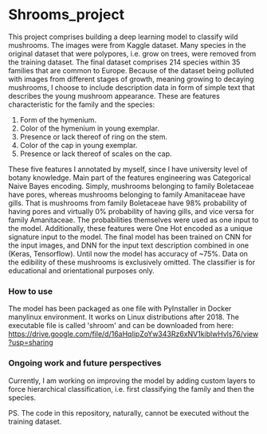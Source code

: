 # Shrooms_project

This project comprises building a deep learning model to classify wild mushrooms.
The images were from Kaggle dataset. Many species in the original dataset that were polypores, i.e. grow on trees, were removed from the training dataset.
The final dataset comprises 214 species within 35 families that are common to Europe. Because of the dataset being polluted with images
from different stages of growth, meaning growing to decaying mushrooms,
I choose to include description data in form of simple text that describes the young mushroom appearance.
These are features characteristic for the family and the species:

1. Form of the hymenium.
2. Color of the hymenium in young exemplar.
3. Presence or lack thereof of ring on the stem.
4. Color of the cap in young exemplar.
5. Presence or lack thereof of scales on the cap.

These five features I annotated by myself, since I have university level of botany knowledge.
Main part of the features engineering was Categorical Naive Bayes encoding. Simply, mushrooms belonging to family Boletaceae
have pores, whereas mushrooms belonging to family Amanitaceae have gills. That is mushrooms from family Boletaceae have
98% probability of having pores and virtually 0% probability of having gills, and vice versa for family Amanitaceae. 
The probabilities themselves were used as one input to the model. Additionally,
these features were One Hot encoded as a unique signature input to the model. 
The final model has been trained on CNN for the input images,
and DNN for the input text description combined in one (Keras, Tensorflow). Until now the model has accuracy of ~75%.
Data on the edibility of these mushrooms is exclusively omitted. The classifier is for educational and
orientational purposes only.

### How to use
The model has been packaged as one file with PyInstaller in Docker manylinux environment. It works on Linux distributions 
after 2018. The executable file is called 'shroom' and can be downloaded from here: 
https://drive.google.com/file/d/16aHqIipZoYw343Rz6xNV1kiblwHvls76/view?usp=sharing

### Ongoing work and future perspectives
Currently, I am working on improving the model by adding custom layers to force hierarchical classification, i.e. first 
classifying the family and then the species. 

PS. The code in this repository, naturally, cannot be executed without the training dataset. 